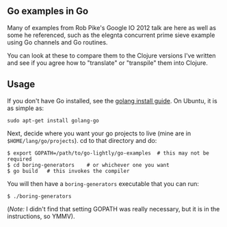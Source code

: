 ## Go examples in Go

Many of examples from Rob Pike's Google IO 2012 talk are here as well as some he referenced, such as the elegnta concurrent prime sieve example using Go channels and Go routines.

You can look at these to compare them to the Clojure versions I've written and see if you agree how to "translate" or "transpile" them into Clojure.

## Usage

If you don't have Go installed, see the [golang install guide](http://golang.org/doc/install).  On Ubuntu, it is as simple as:

    sudo apt-get install golang-go

Next, decide where you want your go projects to live (mine are in `$HOME/lang/go/projects`).  cd to that directory and do:

    $ export GOPATH=/path/to/go-lightly/go-examples  # this may not be required
    $ cd boring-generators    # or whichever one you want
    $ go build   # this invokes the compiler
    
You will then have a `boring-generators` executable that you can run:

    $ ./boring-generators
    
(*Note:* I didn't find that setting GOPATH was really necessary, but it is in the instructions, so YMMV).

